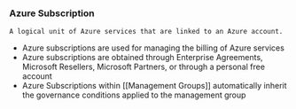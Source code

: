 ### Azure Subscription
	A logical unit of Azure services that are linked to an Azure account.

- Azure subscriptions are used for managing the billing of Azure services
- Azure subscriptions are obtained through Enterprise Agreements, Microsoft Resellers, Microsoft Partners, or through a personal free account
- Azure Subscriptions within [[Management Groups]] automatically inherit the governance conditions applied to the management group